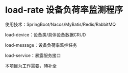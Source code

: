 # load-rate 设备负荷率监测程序

使用技术：SpringBoot/Nacos/MyBatis/Redis/RabbitMQ

load-device：设备类/具体设备数据CRUD

load-message：设备负荷率监控任务

load-service：暴露服务接口

本项目为工作需要，待补全
